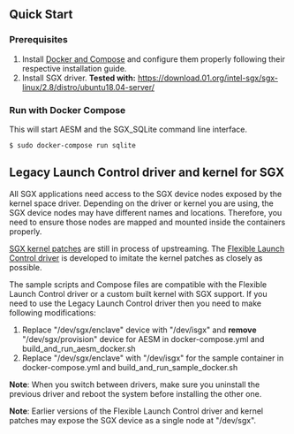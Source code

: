 ## Quick Start

###  Prerequisites
1. Install [Docker and Compose](https://docs.docker.com/) and configure them properly following their respective installation guide.
2. Install SGX driver. **Tested with:** https://download.01.org/intel-sgx/sgx-linux/2.8/distro/ubuntu18.04-server/


### Run with Docker Compose
This will start AESM and the SGX_SQLite command line interface.
```
$ sudo docker-compose run sqlite
```

## Legacy Launch Control driver and kernel for SGX

All SGX applications need access to the SGX device nodes exposed by the kernel space driver. Depending on the driver or kernel you are using, the SGX device nodes may have different names and locations. Therefore, you need to ensure those nodes are mapped and mounted inside the containers properly.


[SGX kernel patches](https://github.com/jsakkine-intel/linux-sgx/commits/master) are still in process of upstreaming.
The [Flexible Launch Control driver](https://github.com/intel/SGXDataCenterAttestationPrimitives/tree/master/driver) is developed to imitate the kernel patches as closely as possible.

The sample scripts and Compose files are compatible with the Flexible Launch Control driver or a custom built kernel with SGX support. If you need to use the Legacy Launch Control driver then you need to make following modifications:
1. Replace "/dev/sgx/enclave" device with "/dev/isgx" and **remove** "/dev/sgx/provision" device for AESM in docker-compose.yml and build_and_run_aesm_docker.sh
2. Replace "/dev/sgx/enclave" with "/dev/isgx" for the sample container in docker-compose.yml and build_and_run_sample_docker.sh

**Note**: When you switch between drivers, make sure you uninstall the previous driver and reboot the system before installing the other one.

**Note**: Earlier versions of the Flexible Launch Control driver and kernel patches may expose the SGX device as a single node at "/dev/sgx".
